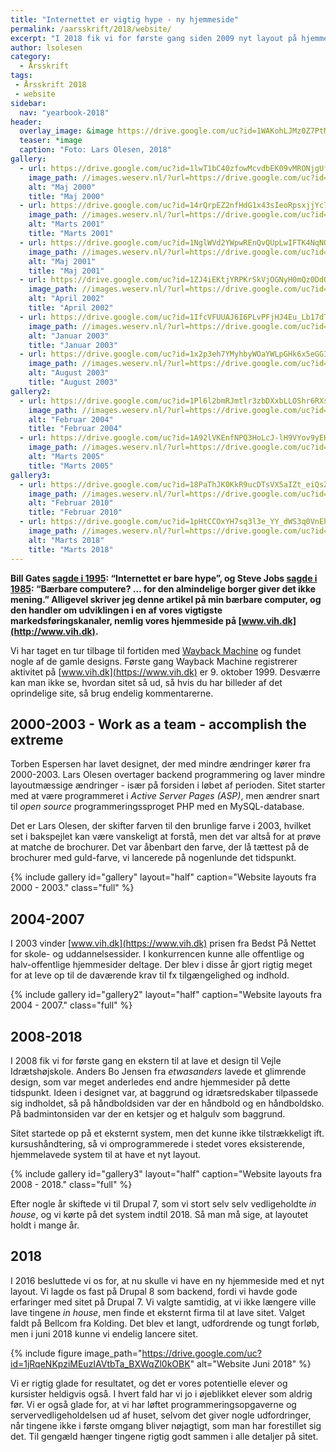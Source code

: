 ```yaml
---
title: "Internettet er vigtig hype - ny hjemmeside"
permalink: /aarsskrift/2018/website/
excerpt: "I 2018 fik vi for første gang siden 2009 nyt layout på hjemmesiden. Vi gennemgår de tidligere designs."
author: lsolesen
category:
  - Årsskrift
tags:
 - Årsskrift 2018
 - website
sidebar:
  nav: "yearbook-2018"
header:
  overlay_image: &image https://drive.google.com/uc?id=1WAKohLJMz0Z7PtMrIBPlzEdL_b2lm8Xw
  teaser: *image
  caption: "Foto: Lars Olesen, 2018"
gallery:
  - url: https://drive.google.com/uc?id=1lwT1bC40zfowMcvdbEK09vMRONjgUfO5
    image_path: //images.weserv.nl/?url=https://drive.google.com/uc?id=1lwT1bC40zfowMcvdbEK09vMRONjgUfO5&w=400
    alt: "Maj 2000"
    title: "Maj 2000"
  - url: https://drive.google.com/uc?id=14rQrpEZ2nfHdG1x43sIeoRpsxjjYc7f6
    image_path: //images.weserv.nl/?url=https://drive.google.com/uc?id=14rQrpEZ2nfHdG1x43sIeoRpsxjjYc7f6&w=400
    alt: "Marts 2001"
    title: "Marts 2001"
  - url: https://drive.google.com/uc?id=1NglWVd2YWpwREnQvQUpLwIFTK4NqNOyf
    image_path: //images.weserv.nl/?url=https://drive.google.com/uc?id=1NglWVd2YWpwREnQvQUpLwIFTK4NqNOyf&w=400
    alt: "Maj 2001"
    title: "Maj 2001"
  - url: https://drive.google.com/uc?id=1ZJ4iEKtjYRPKrSkVjOGNyH0mQz0DdQI5
    image_path: //images.weserv.nl/?url=https://drive.google.com/uc?id=1ZJ4iEKtjYRPKrSkVjOGNyH0mQz0DdQI5&w=400
    alt: "April 2002"
    title: "April 2002"
  - url: https://drive.google.com/uc?id=1IfcVFUUAJ6I6PLvPFjHJ4Eu_Lb17dTui
    image_path: //images.weserv.nl/?url=https://drive.google.com/uc?id=1IfcVFUUAJ6I6PLvPFjHJ4Eu_Lb17dTui&w=400
    alt: "Januar 2003"
    title: "Januar 2003"
  - url: https://drive.google.com/uc?id=1x2p3eh7YMyhbyWOaYWLpGHk6x5eGGILE
    image_path: //images.weserv.nl/?url=https://drive.google.com/uc?id=1x2p3eh7YMyhbyWOaYWLpGHk6x5eGGILE&w=400
    alt: "August 2003"
    title: "August 2003"
gallery2:
  - url: https://drive.google.com/uc?id=1Pl6l2bmRJmtlr3zbDXxbLLOShr6RXsH_
    image_path: //images.weserv.nl/?url=https://drive.google.com/uc?id=1Pl6l2bmRJmtlr3zbDXxbLLOShr6RXsH_&w=400
    alt: "Februar 2004"
    title: "Februar 2004"
  - url: https://drive.google.com/uc?id=1A92lVKEnfNPQ3HoLcJ-lH9VYov9yEH2v
    image_path: //images.weserv.nl/?url=https://drive.google.com/uc?id=1A92lVKEnfNPQ3HoLcJ-lH9VYov9yEH2v&w=400
    alt: "Marts 2005"
    title: "Marts 2005"
gallery3:
  - url: https://drive.google.com/uc?id=18PaThJK0KkR9ucDTsVX5aIZt_eiQsZWm
    image_path: //images.weserv.nl/?url=https://drive.google.com/uc?id=18PaThJK0KkR9ucDTsVX5aIZt_eiQsZWm&w=400
    alt: "Februar 2010"
    title: "Februar 2010"
  - url: https://drive.google.com/uc?id=1pHtCCOxYH7sq3l3e_YY_dWS3q0VnEhOK
    image_path: //images.weserv.nl/?url=https://drive.google.com/uc?id=1pHtCCOxYH7sq3l3e_YY_dWS3q0VnEhOK&w=400
    alt: "Marts 2018"
    title: "Marts 2018"
---
```


**Bill Gates [sagde i 1995](https://techtjek.blogs.business.dk/2009/12/28/internettet-er-bare-hype-hvem-sagde-det/): “Internettet er bare hype”, og Steve Jobs [sagde i 1985](https://techtjek.blogs.business.dk/2009/12/28/internettet-er-bare-hype-hvem-sagde-det/): “Bærbare computere? … for den almindelige borger giver det ikke mening.” Alligevel skriver jeg denne artikel på min bærbare computer, og den handler om udviklingen i en af vores vigtigste markedsføringskanaler, nemlig vores hjemmeside på [www.vih.dk](http://www.vih.dk).**

Vi har taget en tur tilbage til fortiden med [Wayback Machine](https://web.archive.org/web/*/http://www.vih.dk) og fundet nogle af de gamle designs. Første gang Wayback Machine registrerer aktivitet på [www.vih.dk](https://www.vih.dk) er 9. oktober 1999. Desværre kan man ikke se, hvordan sitet så ud, så hvis du har billeder af det oprindelige site, så brug endelig kommentarerne.

## 2000-2003 - Work as a team - accomplish the extreme

Torben Espersen har lavet designet, der med mindre ændringer kører fra 2000-2003. Lars Olesen overtager backend programmering og laver mindre layoutmæssige ændringer - især på forsiden i løbet af perioden. Sitet starter med at være programmeret i _Active Server Pages (ASP)_, men ændrer snart til _open source_ programmeringssproget PHP med en MySQL-database.

Det er Lars Olesen, der skifter farven til den brunlige farve i 2003, hvilket set i bakspejlet kan være vanskeligt at forstå, men det var altså for at prøve at matche de brochurer. Det var åbenbart den farve, der lå tættest på de brochurer med guld-farve, vi lancerede på nogenlunde det tidspunkt.

{% include gallery id="gallery" layout="half" caption="Website layouts fra 2000 - 2003." class="full" %}

## 2004-2007

I 2003 vinder [www.vih.dk](https://www.vih.dk) prisen fra Bedst På Nettet for skole- og uddannelsessider. I konkurrencen kunne alle offentlige og halv-offentlige hjemmesider deltage. Der blev i disse år gjort rigtig meget for at leve op til de daværende krav til fx tilgængelighed og indhold.

{% include gallery id="gallery2" layout="half" caption="Website layouts fra 2004 - 2007." class="full" %}

## 2008-2018

I 2008 fik vi for første gang en ekstern til at lave et design til Vejle Idrætshøjskole. Anders Bo Jensen fra _etwasanders_ lavede et glimrende design, som var meget anderledes end andre hjemmesider på dette tidspunkt. Ideen i designet var, at baggrund og idrætsredskaber tilpassede sig indholdet, så på håndboldsiden var der en håndbold og en håndboldsko. På badmintonsiden var der en ketsjer og et halgulv som baggrund. 

Sitet startede op på et eksternt system, men det kunne ikke tilstrækkeligt ift. kursushåndtering, så vi omprogrammerede i stedet vores eksisterende, hjemmelavede system til at have et nyt layout.

{% include gallery id="gallery3" layout="half" caption="Website layouts fra 2008 - 2018." class="full" %}

Efter nogle år skiftede vi til Drupal 7, som vi stort selv selv vedligeholdte _in house_, og vi kørte på det system indtil 2018. Så man må sige, at layoutet holdt i mange år.

## 2018

I 2016 besluttede vi os for, at nu skulle vi have en ny hjemmeside med et nyt layout. Vi lagde os fast på Drupal 8 som backend, fordi vi havde gode erfaringer med sitet på Drupal 7. Vi valgte samtidig, at vi ikke længere ville lave tingene _in house_, men finde et eksternt firma til at lave sitet. Valget faldt på Bellcom fra Kolding. Det blev et langt, udfordrende og tungt forløb, men i juni 2018 kunne vi endelig lancere sitet.

{% include figure image_path="https://drive.google.com/uc?id=1jRqeNKpziMEuzIAVtbTa_BXWqZl0kOBK" alt="Website Juni 2018" %}

Vi er rigtig glade for resultatet, og det er vores potentielle elever og kursister heldigvis også. I hvert fald har vi jo i øjeblikket elever som aldrig før. Vi er også glade for, at vi har løftet programmeringsopgaverne og servervedligeholdelsen ud af huset, selvom det giver nogle udfordringer, når tingene ikke i første omgang bliver nøjagtigt, som man har forestillet sig det. Til gengæld hænger tingene rigtig godt sammen i alle detaljer på sitet.
